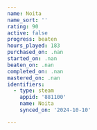 ```yaml
---
name: Noita
name_sort: ''
rating: 90
active: false
progress: beaten
hours_played: 183
purchased_on: .nan
started_on: .nan
beaten_on: .nan
completed_on: .nan
mastered_on: .nan
identifiers:
  - type: steam
    appid: '881100'
    name: Noita
    synced_on: '2024-10-10'

---
```

